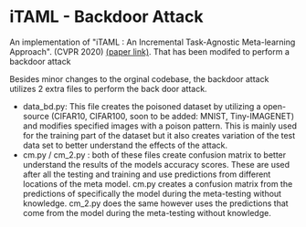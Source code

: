 # iTAML - Backdoor Attack 
An implementation of "iTAML : An Incremental Task-Agnostic Meta-learning Approach". (CVPR 2020) [(paper link)](https://arxiv.org/abs/2003.11652). That has been modifed to perform a backdoor attack

Besides minor changes to the orginal codebase, the backdoor attack utilizes 2 extra files to perform the back door attack.
- data_bd.py: This file creates the poisoned dataset by utilizing a open-source (CIFAR10, CIFAR100, soon to be added: MNIST, Tiny-IMAGENET) and modifies specified images with a poison pattern. This is mainly used for the training part of the dataset but it also creates variation of the test data set to better understand the effects of the attack.
- cm.py / cm_2.py : both of these files create confusion matrix to better understand the results of the models accuracy scores. These are used after all the testing and training and use predictions from different locations of the meta model. cm.py creates a confusion matrix from the predictions of specifically the model during the meta-testing without knowledge. cm_2.py does the same however uses the predictions that come from the model during the meta-testing without knowledge.
